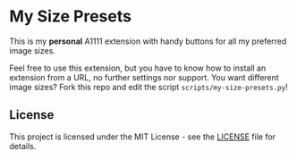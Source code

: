 # My Size Presets

This is my **personal** A1111 extension with handy buttons for all my preferred
image sizes.

Feel free to use this extension, but you have to know how to install an extension from 
a URL, no further settings nor support. You want different image sizes? Fork this repo 
and edit the script `scripts/my-size-presets.py`!

## License

This project is licensed under the MIT License - see the [LICENSE](LICENSE) file for details.